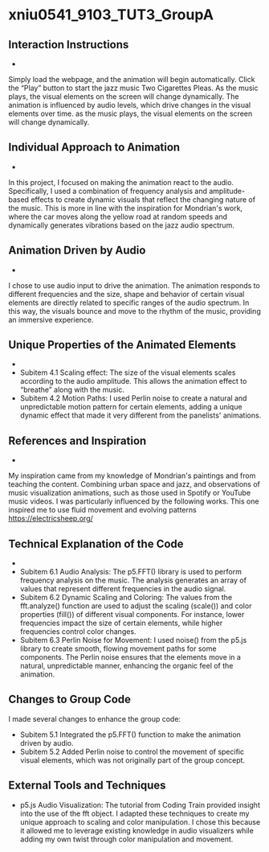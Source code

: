 # xniu0541_9103_TUT3_GroupA

## Interaction Instructions

- 
Simply load the webpage, and the animation will begin automatically. Click the “Play” button to start the jazz music Two Cigarettes Pleas. As the music plays, the visual elements on the screen will change dynamically. The animation is influenced by audio levels, which drive changes in the visual elements over time. as the music plays, the visual elements on the screen will change dynamically.

## Individual Approach to Animation

- 
In this project, I focused on making the animation react to the audio. Specifically, I used a combination of frequency analysis and amplitude-based effects to create dynamic visuals that reflect the changing nature of the music. This is more in line with the inspiration for Mondrian's work, where the car moves along the yellow road at random speeds and dynamically generates vibrations based on the jazz audio spectrum.

## Animation Driven by Audio

- 
I chose to use audio input to drive the animation. The animation responds to different frequencies and the size, shape and behavior of certain visual elements are directly related to specific ranges of the audio spectrum. In this way, the visuals bounce and move to the rhythm of the music, providing an immersive experience.

## Unique Properties of the Animated Elements

- 
- Subitem 4.1
Scaling effect: The size of the visual elements scales according to the audio amplitude. This allows the animation effect to “breathe” along with the music.
- Subitem 4.2
Motion Paths: I used Perlin noise to create a natural and unpredictable motion pattern for certain elements, adding a unique dynamic effect that made it very different from the panelists' animations.

## References and Inspiration

- 
My inspiration came from my knowledge of Mondrian's paintings and from teaching the content. Combining urban space and jazz, and observations of music visualization animations, such as those used in Spotify or YouTube music videos. I was particularly influenced by the following works. This one inspired me to use fluid movement and evolving patterns https://electricsheep.org/

## Technical Explanation of the Code

- 
- Subitem 6.1
Audio Analysis: The p5.FFT() library is used to perform frequency analysis on the music. The analysis generates an array of values that represent different frequencies in the audio signal.
- Subitem 6.2
Dynamic Scaling and Coloring: The values from the fft.analyze() function are used to adjust the scaling (scale()) and color properties (fill()) of different visual components. For instance, lower frequencies impact the size of certain elements, while higher frequencies control color changes.
- Subitem 6.3
Perlin Noise for Movement: I used noise() from the p5.js library to create smooth, flowing movement paths for some components. The Perlin noise ensures that the elements move in a natural, unpredictable manner, enhancing the organic feel of the animation.

## Changes to Group Code
I made several changes to enhance the group code:
- Subitem 5.1
Integrated the p5.FFT() function to make the animation driven by audio.
- Subitem 5.2
Added Perlin noise to control the movement of specific visual elements, which was not originally part of the group concept.

## External Tools and Techniques

- p5.js Audio Visualization: The tutorial from Coding Train provided insight into the use of the fft object. I adapted these techniques to create my unique approach to scaling and color manipulation. I chose this because it allowed me to leverage existing knowledge in audio visualizers while adding my own twist through color manipulation and movement.